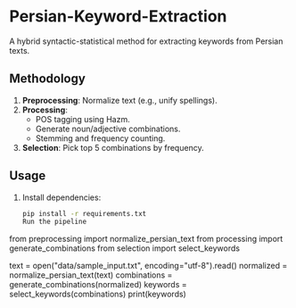 # Persian-Keyword-Extraction
A hybrid syntactic-statistical method for extracting keywords from Persian texts.

## Methodology
1. **Preprocessing**: Normalize text (e.g., unify spellings).
2. **Processing**: 
   - POS tagging using Hazm.
   - Generate noun/adjective combinations.
   - Stemming and frequency counting.
3. **Selection**: Pick top 5 combinations by frequency.

## Usage
1. Install dependencies:
   ```bash
   pip install -r requirements.txt
   Run the pipeline
from preprocessing import normalize_persian_text
from processing import generate_combinations
from selection import select_keywords

text = open("data/sample_input.txt", encoding="utf-8").read()
normalized = normalize_persian_text(text)
combinations = generate_combinations(normalized)
keywords = select_keywords(combinations)
print(keywords)
